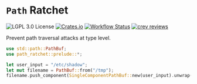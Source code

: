 # `Path` Ratchet

![LGPL 3.0 License](https://img.shields.io/crates/l/path_ratchet?style=for-the-badge&logo=open-source-initiative)
[![Crates.io](https://img.shields.io/crates/v/path_ratchet?style=for-the-badge&logo=rust)](https://crates.io/crates/path_ratchet)
[![Workflow Status](https://img.shields.io/github/actions/workflow/status/TheAlgorythm/path-ratchet/check.yml?branch=MAIN&style=for-the-badge)](https://github.com/TheAlgorythm/path-ratchet/actions?query=workflow%3ARust)
[![crev reviews](https://web.crev.dev/rust-reviews/badge/crev_count/path_ratchet.svg)](https://web.crev.dev/rust-reviews/crate/path_ratchet/)

Prevent path traversal attacks at type level.

```Rust
use std::path::PathBuf;
use path_ratchet::prelude::*;

let user_input = "/etc/shadow";
let mut filename = PathBuf::from("/tmp");
filename.push_component(SingleComponentPathBuf::new(user_input).unwrap());
```
